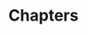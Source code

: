 ---
layout: home
title: "Chapters"
tags: [Jekyll, theme, responsive, blog, template]
image:
  feature: features/soft-trees.jpg
---